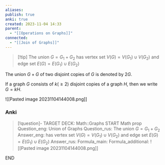 ```yaml
---
aliases: 
publish: true
anki: true
created: 2023-11-04 14:33
parent:
  - "[[Operations on Graphs]]"
connected:
  - "[[Join of Graphs]]"
---
```


> [!tip] The union ${} G = G_1+G_2 {}$
has 
vertex set ${} V(G) = V(G_1)∪V(G_2) {}$ and 
edge set ${} E(G) = E(G_1) ∪ E(G_2) {}$

The union $G + G$ of two disjoint copies of $G$ is denoted by $2G$. 

If a graph $G$ consists of $k (≥ 2)$ disjoint copies of a graph $H$, then we write $G = kH$.

![[Pasted image 20231104144008.png]]


### Anki
> [!question]-
TARGET DECK: Math::Graphs
START
Math prop
Question_eng: Union of Graphs
Question_rus: The union ${} G = G_1+G_2 {}$
Answer_eng: has 
vertex set ${} V(G) = V(G_1)∪V(G_2) {}$ and 
edge set ${} E(G) = E(G_1) ∪ E(G_2) {}$
Answer_rus: 
Formula_main: 
Formula_additional: ![[Pasted image 20231104144008.png]]
<!--ID: 1699129936360-->
END





